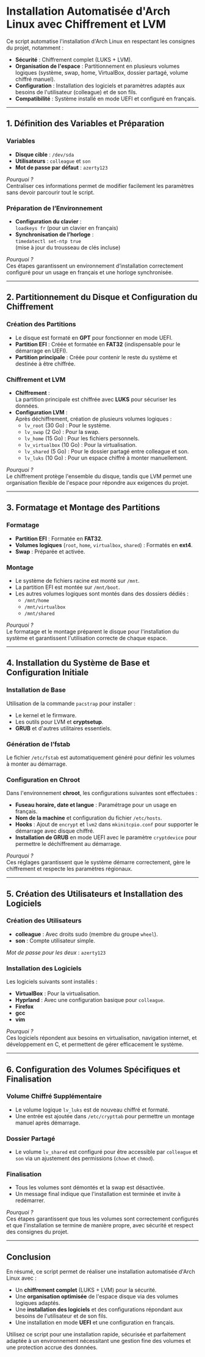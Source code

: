 # Installation Automatisée d'Arch Linux avec Chiffrement et LVM

Ce script automatise l'installation d'Arch Linux en respectant les consignes du projet, notamment :
- **Sécurité** : Chiffrement complet (LUKS + LVM).
- **Organisation de l'espace** : Partitionnement en plusieurs volumes logiques (système, swap, home, VirtualBox, dossier partagé, volume chiffré manuel).
- **Configuration** : Installation des logiciels et paramètres adaptés aux besoins de l'utilisateur (colleague) et de son fils.
- **Compatibilité** : Système installé en mode UEFI et configuré en français.

---

## 1. Définition des Variables et Préparation

### Variables
- **Disque cible** : `/dev/sda`
- **Utilisateurs** : `colleague` et `son`
- **Mot de passe par défaut** : `azerty123`

*Pourquoi ?*  
Centraliser ces informations permet de modifier facilement les paramètres sans devoir parcourir tout le script.

### Préparation de l’Environnement
- **Configuration du clavier** :  
  `loadkeys fr` (pour un clavier en français)
- **Synchronisation de l’horloge** :  
  `timedatectl set-ntp true`  
  (mise à jour du trousseau de clés incluse)

*Pourquoi ?*  
Ces étapes garantissent un environnement d’installation correctement configuré pour un usage en français et une horloge synchronisée.

---

## 2. Partitionnement du Disque et Configuration du Chiffrement

### Création des Partitions
- Le disque est formaté en **GPT** pour fonctionner en mode UEFI.
- **Partition EFI** : Créée et formatée en **FAT32** (indispensable pour le démarrage en UEFI).
- **Partition principale** : Créée pour contenir le reste du système et destinée à être chiffrée.

### Chiffrement et LVM
- **Chiffrement** :  
  La partition principale est chiffrée avec **LUKS** pour sécuriser les données.
- **Configuration LVM** :  
  Après déchiffrement, création de plusieurs volumes logiques :
  - `lv_root` (30 Go) : Pour le système.
  - `lv_swap` (2 Go) : Pour la swap.
  - `lv_home` (15 Go) : Pour les fichiers personnels.
  - `lv_virtualbox` (10 Go) : Pour la virtualisation.
  - `lv_shared` (5 Go) : Pour le dossier partagé entre colleague et son.
  - `lv_luks` (10 Go) : Pour un espace chiffré à monter manuellement.

*Pourquoi ?*  
Le chiffrement protège l'ensemble du disque, tandis que LVM permet une organisation flexible de l'espace pour répondre aux exigences du projet.

---

## 3. Formatage et Montage des Partitions

### Formatage
- **Partition EFI** : Formatée en **FAT32**.
- **Volumes logiques** (`root`, `home`, `virtualbox`, `shared`) : Formatés en **ext4**.
- **Swap** : Préparée et activée.

### Montage
- Le système de fichiers racine est monté sur `/mnt`.
- La partition EFI est montée sur `/mnt/boot`.
- Les autres volumes logiques sont montés dans des dossiers dédiés :
  - `/mnt/home`
  - `/mnt/virtualbox`
  - `/mnt/shared`

*Pourquoi ?*  
Le formatage et le montage préparent le disque pour l'installation du système et garantissent l'utilisation correcte de chaque espace.

---

## 4. Installation du Système de Base et Configuration Initiale

### Installation de Base
Utilisation de la commande `pacstrap` pour installer :
- Le kernel et le firmware.
- Les outils pour LVM et **cryptsetup**.
- **GRUB** et d'autres utilitaires essentiels.

### Génération de l’fstab
Le fichier `/etc/fstab` est automatiquement généré pour définir les volumes à monter au démarrage.

### Configuration en Chroot
Dans l'environnement **chroot**, les configurations suivantes sont effectuées :
- **Fuseau horaire, date et langue** : Paramétrage pour un usage en français.
- **Nom de la machine** et configuration du fichier `/etc/hosts`.
- **Hooks** : Ajout de `encrypt` et `lvm2` dans `mkinitcpio.conf` pour supporter le démarrage avec disque chiffré.
- **Installation de GRUB** en mode UEFI avec le paramètre `cryptdevice` pour permettre le déchiffrement au démarrage.

*Pourquoi ?*  
Ces réglages garantissent que le système démarre correctement, gère le chiffrement et respecte les paramètres régionaux.

---

## 5. Création des Utilisateurs et Installation des Logiciels

### Création des Utilisateurs
- **colleague** : Avec droits sudo (membre du groupe `wheel`).
- **son** : Compte utilisateur simple.

*Mot de passe pour les deux* : `azerty123`

### Installation des Logiciels
Les logiciels suivants sont installés :
- **VirtualBox** : Pour la virtualisation.
- **Hyprland** : Avec une configuration basique pour `colleague`.
- **Firefox**
- **gcc**
- **vim**

*Pourquoi ?*  
Ces logiciels répondent aux besoins en virtualisation, navigation internet, et développement en C, et permettent de gérer efficacement le système.

---

## 6. Configuration des Volumes Spécifiques et Finalisation

### Volume Chiffré Supplémentaire
- Le volume logique `lv_luks` est de nouveau chiffré et formaté.
- Une entrée est ajoutée dans `/etc/crypttab` pour permettre un montage manuel après démarrage.

### Dossier Partagé
- Le volume `lv_shared` est configuré pour être accessible par `colleague` et `son` via un ajustement des permissions (`chown` et `chmod`).

### Finalisation
- Tous les volumes sont démontés et la swap est désactivée.
- Un message final indique que l'installation est terminée et invite à redémarrer.

*Pourquoi ?*  
Ces étapes garantissent que tous les volumes sont correctement configurés et que l'installation se termine de manière propre, avec sécurité et respect des consignes du projet.

---

## Conclusion

En résumé, ce script permet de réaliser une installation automatisée d'Arch Linux avec :
- Un **chiffrement complet** (LUKS + LVM) pour la sécurité.
- Une **organisation optimisée** de l'espace disque via des volumes logiques adaptés.
- Une **installation des logiciels** et des configurations répondant aux besoins de l'utilisateur et de son fils.
- Une installation en mode **UEFI** et une configuration en français.

Utilisez ce script pour une installation rapide, sécurisée et parfaitement adaptée à un environnement nécessitant une gestion fine des volumes et une protection accrue des données.
